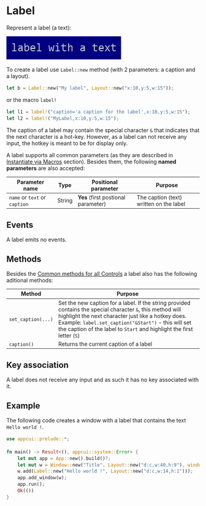 # Label

Represent a label (a text):

<img src="img/label.png" width=300/>

To create a label use `Label::new` method (with 2 parameters: a caption and a layout).
```rs
let b = Label::new("My label", Layout::new("x:10,y:5,w:15"));
```
or the macro `label!`
```rs
let l1 = label!("caption='a caption for the label',x:10,y:5,w:15");
let l2 = label!("MyLabel,x:10,y:5,w:15");
```

The caption of a label may contain the special character `&` that indicates that the next character is a hot-key. However, as a label can not receive any input, the hotkey is meant to be for display only.

A label supports all common parameters (as they are described in [Instantiate via Macros](../instantiate_via_macros.md) section). Besides them, the following **named parameters** are also accepted:

| Parameter name                | Type   | Positional parameter                | Purpose                                 |
| ----------------------------- | ------ | ----------------------------------- | --------------------------------------- |
| `name` or `text` or `caption` | String | **Yes** (first postional parameter) | The caption (text) written on the label |



## Events
A label emits no events.

## Methods

Besides the [Common methods for all Controls](../common_methods.md) a label also has the following aditional methods:

| Method             | Purpose                                                                                                                                                                                                                                                                                                |
| ------------------ | ------------------------------------------------------------------------------------------------------------------------------------------------------------------------------------------------------------------------------------------------------------------------------------------------------ |
| `set_caption(...)` | Set the new caption for a label. If the string provided contains the special character `&`, this method will highlight the next character just like a hotkey does. <br>Example: `label.set_caption("&Start")` - this will set the caption of the label to `Start` and highlight the first letter (`S`) |
| `caption()`        | Returns the current caption of a label                                                                                                                                                                                                                                                                 |

## Key association

A label does not receive any input and as such it has no key associated with it.

## Example

The following code creates a window with a label that contains the text `Hello world !`.
```rs
use appcui::prelude::*;

fn main() -> Result<(), appcui::system::Error> {
    let mut app = App::new().build()?;
    let mut w = Window::new("Title", Layout::new("d:c,w:40,h:9"), window::Flags::None);
    w.add(Label::new("Hello world !", Layout::new("d:c,w:14,h:1")));
    app.add_window(w);
    app.run();
    Ok(())
}
```